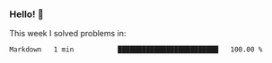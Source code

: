 ### Hello! 👋

This week I solved problems in:

<!--START_SECTION:waka-->

```txt
Markdown   1 min           █████████████████████████   100.00 %
```

<!--END_SECTION:waka-->

